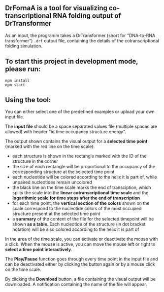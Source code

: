 ## DrFornaA is a tool for visualizing co-transcriptional RNA folding output of DrTransformer
As an input, the programm takes a DrTransformer (short for "DNA-to-RNA transformer") `.drf` output file, containing the details of the cotranscriptional folding simulation.

## To start this project in development mode, please run:

  `npm install`  
  `npm start`

## Using the tool:
You can either select one of the predefined examples or upload your own input file. 

The **input file** should be a space separated values file (multiple spaces are allowed) with header "id time occupancy structure energy".

The output shown contains the visual output for a **selected time point** (marked with the red line on the time scale): 
- each structure is shown in the rectangle marked with the ID of the structure in the corner
- the size of each rectangle will be proportional to the occupancy of the corresponding structure at the selected time point
- each nucleotide will be colored according to the helix it is part of, while unpaired nucleotides remain uncolored
- the black line on the time scale marks the end of transciption, which splits the scale into the **linear cotranscriptional time scale** and the **logarithmic scale for time steps after the end of transcription**
- for each time point, the **vertical section of the colors** shown on the scale correspond to the nucleotide colors of the most occupied structure present at the selected time point
- a **summary** of the content of the file for the selected timepoint will be shown **as a table**. Each nucleotide of the structure (in dot bracket notation) will be also colored according to the helix it is part of

In the area of the time scale, you can activate or deactivate the mouse with a click. When the mouse is active, you can move the mouse left or right to **select a time point interactively**.

The **Play/Pause** function goes through every time point in the input file and can be deactivated either by clicking the button again or by a mouse click on the time scale.

By clicking the **Download** button, a file containing the visual output will be downloaded. A notification containing the name of the file will appear.
